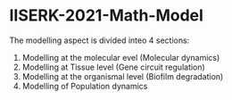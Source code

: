 # IISERK-2021-Math-Model

The modelling aspect is divided inteo 4 sections:
  1. Modelling at the molecular evel (Molecular dynamics)
  2. Modelling at Tissue level (Gene circuit regulation)
  3. Modelling at the organismal level (Biofilm degradation)
  4. Modelling of Population dynamics


